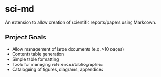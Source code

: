 sci-md
======

An extension to allow creation of scientific reports/papers using Markdown.

## Project Goals
* Allow management of large documents (e.g. >10 pages)
* Contents table generation
* Simple table formatting
* Tools for managing references/bibliographies
* Cataloguing of figures, diagrams, appendices